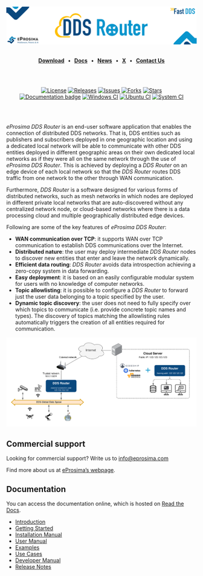 [![DDS Router](resources/images/github_banner_ddsrouter.png)](https://eprosima.com/middleware/tools/eprosima-dds-router)

<br>

<div class="menu" align="center">
    <strong>
        <a href="https://eprosima.com/index.php/downloads-all">Download</a>
        <span>&nbsp;&nbsp;•&nbsp;&nbsp;</span>
        <a href="https://eprosima-dds-router.readthedocs.io/en/latest/">Docs</a>
        <span>&nbsp;&nbsp;•&nbsp;&nbsp;</span>
        <a href="https://eprosima.com/index.php/company-all/news">News</a>
        <span>&nbsp;&nbsp;•&nbsp;&nbsp;</span>
        <a href="https://x.com/EProsima">X</a>
        <span>&nbsp;&nbsp;•&nbsp;&nbsp;</span>
        <a href="mailto:info@eprosima.com">Contact Us</a>
    </strong>
</div>

<br><br>

<div class="badges" align="center">
    <a href="https://opensource.org/licenses/Apache-2.0"><img alt="License" src="https://img.shields.io/github/license/eProsima/DDS-Router.svg"/></a>
    <a href="https://github.com/eProsima/DDS-Router/releases"><img alt="Releases" src="https://img.shields.io/github/v/release/eProsima/DDS-Router?sort=semver"/></a>
    <a href="https://github.com/eProsima/DDS-Router/issues"><img alt="Issues" src="https://img.shields.io/github/issues/eProsima/DDS-Router.svg"/></a>
    <a href="https://github.com/eProsima/DDS-Router/network/members"><img alt="Forks" src="https://img.shields.io/github/forks/eProsima/DDS-Router.svg"/></a>
    <a href="https://github.com/eProsima/DDS-Router/stargazers"><img alt="Stars" src="https://img.shields.io/github/stars/eProsima/DDS-Router.svg"/></a>
    <br>
    <a href="https://eprosima-dds-router.readthedocs.io"><img alt="Documentation badge" src="https://img.shields.io/readthedocs/eprosima-dds-router.svg"/></a>
    <a href="https://github.com/eProsima/DDS-Router/actions/workflows/nightly-windows-ci.yml"><img alt="Windows CI" src="https://img.shields.io/github/actions/workflow/status/eProsima/DDS-Router/nightly-windows-ci.yml?label=Windows%20CI"></a>
    <a href="https://github.com/eProsima/DDS-Router/actions/workflows/nightly-ubuntu-ci.yml"><img alt="Ubuntu CI" src="https://img.shields.io/github/actions/workflow/status/eProsima/DDS-Router/nightly-ubuntu-ci.yml?label=Ubuntu%20CI"></a>
    <a href="https://github.com/eProsima/DDS-Router/actions/workflows/nightly-system-ci.yml"><img alt="System CI" src="https://img.shields.io/github/actions/workflow/status/eProsima/DDS-Router/nightly-system-ci.yml?label=System%20CI"></a>
</div>

<br><br>

*eProsima DDS Router* is an end-user software application that enables the connection of distributed DDS networks.
That is, DDS entities such as publishers and subscribers deployed in one geographic location and using a dedicated
local network will be able to communicate with other DDS entities deployed in different geographic areas on their own
dedicated local networks as if they were all on the same network through the use of *eProsima DDS Router*.
This is achieved by deploying a *DDS Router* on an edge device of each local network so that the
*DDS Router* routes DDS traffic from one network to the other through WAN communication.

Furthermore, *DDS Router* is a software designed for various forms of distributed networks,
such as mesh networks in which nodes are deployed in different private local networks that are auto-discovered
without any centralized network node, or cloud-based networks where there is a data processing cloud and
multiple geographically distributed edge devices.

Following are some of the key features of *eProsima DDS Router*:

* **WAN communication over TCP**: it supports WAN over TCP communication to establish DDS communications over the
  Internet.
* **Distributed nature**: the user may deploy intermediate *DDS Router* nodes to discover new entities that enter and
  leave the network dynamically.
* **Efficient data routing**: *DDS Router* avoids data introspection achieving a zero-copy system in data
  forwarding.
* **Easy deployment**: it is based on an easily configurable modular system for users with no knowledge of computer
  networks.
* **Topic allowlisting**: it is possible to configure a *DDS Router* to forward just the user data belonging to a
  topic specified by the user.
* **Dynamic topic discovery**: the user does not need to fully specify over which topics to communicate (i.e. provide
  concrete topic names and types). The discovery of topics matching the allowlisting rules automatically triggers the
  creation of all entities required for communication.

![eProsima DDS Router overall architecture](docs/rst/figures/ddsrouter_cloud_white_background.png)

## Commercial support

Looking for commercial support? Write us to info@eprosima.com

Find more about us at [eProsima’s webpage](https://eprosima.com/).

## Documentation

You can access the documentation online, which is hosted on [Read the Docs](https://eprosima-dds-router.readthedocs.io).

* [Introduction](https://eprosima-dds-router.readthedocs.io/en/latest/rst/formalia/titlepage.html)
* [Getting Started](https://eprosima-dds-router.readthedocs.io/en/latest/rst/getting_started/project_overview.html)
* [Installation Manual](https://eprosima-dds-router.readthedocs.io/en/latest/rst/developer_manual/installation/sources/linux.html)
* [User Manual](https://eprosima-dds-router.readthedocs.io/en/latest/rst/user_manual/user_interface.html)
* [Examples](https://eprosima-dds-router.readthedocs.io/en/latest/rst/examples/echo_example.html)
* [Use Cases](https://eprosima-dds-router.readthedocs.io/en/latest/rst/use_cases/ros_cloud.html)
* [Developer Manual](https://eprosima-dds-router.readthedocs.io/en/latest/rst/developer_manual/installation/sources/linux.html)
* [Release Notes](https://eprosima-dds-router.readthedocs.io/en/latest/rst/notes/notes.html)
